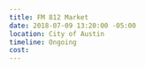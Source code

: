 ```yaml
---
title: FM 812 Market
date: 2018-07-09 13:20:00 -05:00
location: City of Austin
timeline: Ongoing
cost: 
---
```


